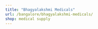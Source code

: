 ```yaml
---
title: "Bhagyalakshmi Medicals"
url: /bangalore/bhagyalakshmi-medicals/
shop: medical supply
---
```

